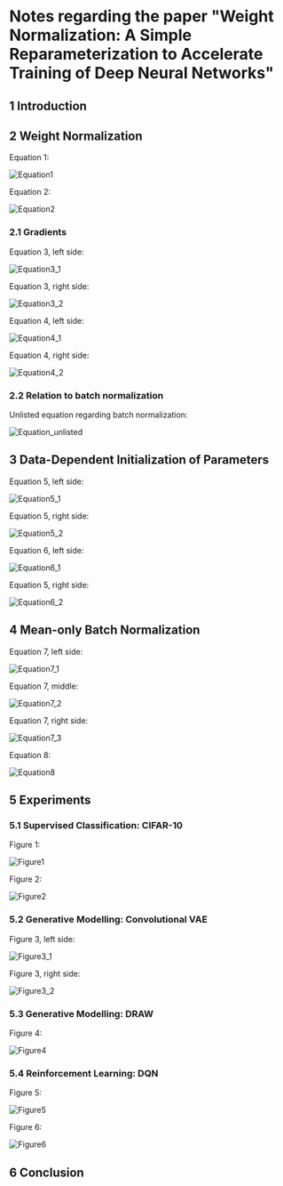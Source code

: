 # Notes regarding the paper "Weight Normalization: A Simple Reparameterization to Accelerate Training of Deep Neural Networks"


## 1 Introduction



## 2 Weight Normalization

Equation 1:

![Equation1](img/2_weight_normalization/eq_1.PNG)

Equation 2:

![Equation2](img/2_weight_normalization/eq_2.PNG)


### 2.1 Gradients

Equation 3, left side:

![Equation3_1](img/2_1_gradients/eq_3_1.PNG)

Equation 3, right side:

![Equation3_2](img/2_1_gradients/eq_3_2.PNG)



Equation 4, left side:

![Equation4_1](img/2_1_gradients/eq_4_1.PNG)

Equation 4, right side:

![Equation4_2](img/2_1_gradients/eq_4_2.PNG)


### 2.2 Relation to batch normalization

Unlisted equation regarding batch normalization:

![Equation_unlisted](img/2_2_relation_to_batch_normalization/eq_unlisted.PNG)


## 3 Data-Dependent Initialization of Parameters


Equation 5, left side:

![Equation5_1](img/3_data-dependent_initialization_of_parameters/eq_5_1.PNG)

Equation 5, right side:

![Equation5_2](img/3_data-dependent_initialization_of_parameters/eq_5_2.PNG)


Equation 6, left side:

![Equation6_1](img/3_data-dependent_initialization_of_parameters/eq_6_1.PNG)

Equation 5, right side:

![Equation6_2](img/3_data-dependent_initialization_of_parameters/eq_6_2.PNG)


## 4 Mean-only Batch Normalization

Equation 7, left side:

![Equation7_1](img/4_mean-only_batch_normalization/eq_7_1.PNG)

Equation 7, middle:

![Equation7_2](img/4_mean-only_batch_normalization/eq_7_2.PNG)

Equation 7, right side:

![Equation7_3](img/4_mean-only_batch_normalization/eq_7_3.PNG)

Equation 8:

![Equation8](img/4_mean-only_batch_normalization/eq_8.PNG)

## 5 Experiments



### 5.1 Supervised Classification: CIFAR-10

Figure 1:

![Figure1](img/5_1_supervised_classification_cifar-10/fig_1.PNG)

Figure 2:

![Figure2](img/5_1_supervised_classification_cifar-10/fig_2.PNG)


### 5.2 Generative Modelling: Convolutional VAE

Figure 3, left side:

![Figure3_1](img/5_2_generative_modelling_convolutional_VAE/fig_3_1.PNG)


Figure 3, right side: 

![Figure3_2](img/5_2_generative_modelling_convolutional_VAE/fig_3_2.PNG)


### 5.3 Generative Modelling: DRAW

Figure 4: 

![Figure4](img/5_3_generative_modelling_DRAW/fig_4.PNG)



### 5.4 Reinforcement Learning: DQN

Figure 5: 

![Figure5](img/5_4_reinforcement_learning_DQN/fig_5.PNG)

Figure 6: 

![Figure6](img/5_4_reinforcement_learning_DQN/fig_6.PNG)


## 6 Conclusion


